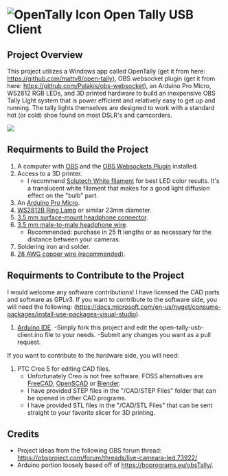 # ![OpenTally Icon](https://git.visnovsky.us/Matt/open-tally/-/raw/master/icons/Icon-02.png) Open Tally USB Client

Project Overview
----------------------------
This project utilizes a Windows app called OpenTally (get it from here: https://github.com/mattv8/open-tally), OBS websocket plugin (get it from here: https://github.com/Palakis/obs-websocket), an Arduino Pro Micro, WS2812 RGB LEDs, and 3D printed hardware to build an inexpensive OBS Tally Light system that is power efficient and relatively easy to get up and running. The tally lights themselves are designed to work with a standard hot (or cold) shoe found on most DSLR's and camcorders.

[![](http://img.youtube.com/vi/zPsItWoxoUQ/0.jpg)](http://www.youtube.com/watch?v=zPsItWoxoUQ "")


Requirments to Build the Project
----------------------------
1. A computer with [OBS](https://obsproject.com/download) and the [OBS Websockets Plugin](https://obsproject.com/forum/resources/obs-websocket-remote-control-obs-studio-from-websockets.466/) installed.
2. Access to a 3D printer.
	- I recommend [Solutech White filament](https://www.amazon.com/gp/product/B01B5KFRHO/ref=ppx_yo_dt_b_search_asin_title?ie=UTF8&psc=1) for best LED color results. It's a translucent white filament that makes for a good light diffusion effect on the "bulb" part.
3. An [Arduino Pro Micro](https://www.amazon.com/OSOYOO-ATmega32U4-arduino-Leonardo-ATmega328/dp/B012FOV17O?th=1).
4. [WS2812B Ring Lamp](https://www.amazon.com/gp/product/B0105VMT4S/ref=ppx_yo_dt_b_search_asin_title?ie=UTF8&psc=1) or similar 23mm diameter.
5. [3.5 mm surface-mount headphone connector](https://www.amazon.com/dp/B0833WYLWQ/ref=dp_cerb_1).
6. [3.5 mm male-to-male headphone wire](https://www.amazon.com/gp/product/B004JWIPKM/ref=ppx_yo_dt_b_asin_title_o00_s01?ie=UTF8&psc=1). 
	- Recommended: purchase in 25 ft lengths or as necessary for the distance between your cameras.
7. Soldering iron and solder.
8. [28 AWG copper wire (recommended)](https://www.amazon.com/Electrical-different-Insulated-Temperature-Resistance/dp/B07G2HFCS1/ref=sr_1_5?dchild=1&keywords=28+gauge+wire&qid=1598292006&sr=8-5).

Requirments to Contribute to the Project
----------------------------
I would welcome any software contributions! I have licensed the CAD parts and software as GPLv3. If you want to contribute to the software side, you will need the following:
(https://docs.microsoft.com/en-us/nuget/consume-packages/install-use-packages-visual-studio).
1. [Arduino IDE](https://www.arduino.cc/en/main/software).
	-Simply fork this project and edit the open-tally-usb-client.ino file to your needs.
	-Submit any changes you want as a pull request.

If you want to contribute to the hardware side, you will need:
1. PTC Creo 5 for editing CAD files.
	- Unfortunately Creo is not free software. FOSS alternatives are [FreeCAD](https://www.freecadweb.org/), [OpenSCAD](https://www.openscad.org/) or [Blender](https://www.blender.org/download/).
	- I have provided STEP files in the "/CAD/STEP Files" folder that can be opened in other CAD programs.
	- I have provided STL files in the "/CAD/STL Files" that can be sent straight to your favorite slicer for 3D printing.

Credits
-----------------------------
- Project ideas from the following OBS forum thread: https://obsproject.com/forum/threads/live-cameara-led.73922/
- Arduino portion loosely based off of https://boprograms.eu/obsTally/.
